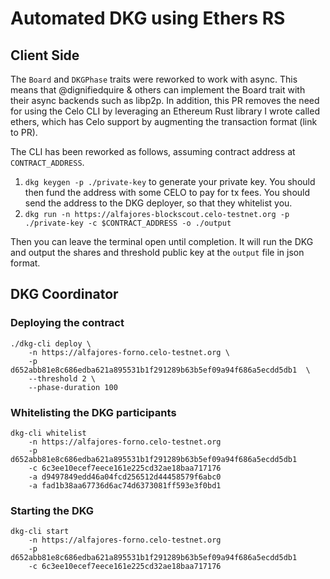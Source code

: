 # Automated DKG using Ethers RS

## Client Side

The `Board` and `DKGPhase` traits were reworked to work with async. This means that
@dignifiedquire & others can implement the Board trait with their async backends such as
libp2p. In addition, this PR removes the need for using the Celo CLI by leveraging
an Ethereum Rust library I wrote called ethers, which has Celo support by augmenting
the transaction format (link to PR).

The CLI has been reworked as follows, assuming contract address at `CONTRACT_ADDRESS`.

1. `dkg keygen -p ./private-key` to generate your private key. You should then 
fund the address with some CELO to pay for tx fees. You should send the address to the
DKG deployer, so that they whitelist you.
2. `dkg run -n https://alfajores-blockscout.celo-testnet.org -p ./private-key -c $CONTRACT_ADDRESS -o ./output`

Then you can leave the terminal open until completion. It will run the DKG and output
the shares and threshold public key at the `output` file in json format.

## DKG Coordinator

### Deploying the contract

```
./dkg-cli deploy \
    -n https://alfajores-forno.celo-testnet.org \
    -p d652abb81e8c686edba621a895531b1f291289b63b5ef09a94f686a5ecdd5db1  \
    --threshold 2 \
    --phase-duration 100
```

### Whitelisting the DKG participants

```
dkg-cli whitelist 
    -n https://alfajores-forno.celo-testnet.org 
    -p d652abb81e8c686edba621a895531b1f291289b63b5ef09a94f686a5ecdd5db1 
    -c 6c3ee10ecef7eece161e225cd32ae18baa717176 
    -a d9497849edd46a04fcd256512d44458579f6abc0
    -a fad1b38aa67736d6ac74d6373081ff593e3f0bd1
```

### Starting the DKG

```
dkg-cli start
    -n https://alfajores-forno.celo-testnet.org 
    -p d652abb81e8c686edba621a895531b1f291289b63b5ef09a94f686a5ecdd5db1 
    -c 6c3ee10ecef7eece161e225cd32ae18baa717176 
```
